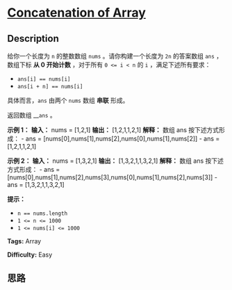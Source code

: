 # [Concatenation of Array][title]

## Description

给你一个长度为 `n` 的整数数组 `nums` 。请你构建一个长度为 `2n` 的答案数组 `ans` ，数组下标 **从 0 开始计数** ，对于所有
`0 <= i < n` 的 `i` ，满足下述所有要求：

  * `ans[i] == nums[i]`
  * `ans[i + n] == nums[i]`

具体而言，`ans` 由两个 `nums` 数组 **串联** 形成。

返回数组 __`ans` 。

**示例 1：**
            **输入：** nums = [1,2,1]    **输出：** [1,2,1,1,2,1]    **解释：** 数组 ans 按下述方式形成：    - ans = [nums[0],nums[1],nums[2],nums[0],nums[1],nums[2]]    - ans = [1,2,1,1,2,1]

**示例 2：**
            **输入：** nums = [1,3,2,1]    **输出：** [1,3,2,1,1,3,2,1]    **解释：** 数组 ans 按下述方式形成：    - ans = [nums[0],nums[1],nums[2],nums[3],nums[0],nums[1],nums[2],nums[3]]    - ans = [1,3,2,1,1,3,2,1]    

**提示：**

  * `n == nums.length`
  * `1 <= n <= 1000`
  * `1 <= nums[i] <= 1000`


**Tags:** Array

**Difficulty:** Easy

## 思路

[title]: https://leetcode-cn.com/problems/concatenation-of-array

